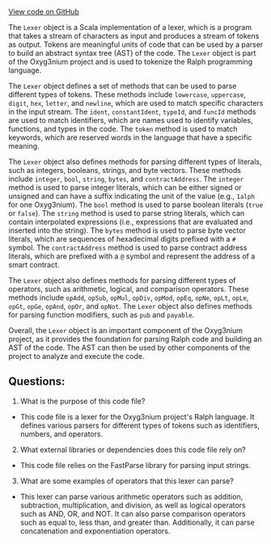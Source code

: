 [View code on GitHub](https://github.com/oxyg3nium/oxyg3nium/ralph/src/main/scala/org/oxyg3nium/ralph/Lexer.scala)

The `Lexer` object is a Scala implementation of a lexer, which is a program that takes a stream of characters as input and produces a stream of tokens as output. Tokens are meaningful units of code that can be used by a parser to build an abstract syntax tree (AST) of the code. The `Lexer` object is part of the Oxyg3nium project and is used to tokenize the Ralph programming language.

The `Lexer` object defines a set of methods that can be used to parse different types of tokens. These methods include `lowercase`, `uppercase`, `digit`, `hex`, `letter`, and `newline`, which are used to match specific characters in the input stream. The `ident`, `constantIdent`, `typeId`, and `funcId` methods are used to match identifiers, which are names used to identify variables, functions, and types in the code. The `token` method is used to match keywords, which are reserved words in the language that have a specific meaning.

The `Lexer` object also defines methods for parsing different types of literals, such as integers, booleans, strings, and byte vectors. These methods include `integer`, `bool`, `string`, `bytes`, and `contractAddress`. The `integer` method is used to parse integer literals, which can be either signed or unsigned and can have a suffix indicating the unit of the value (e.g., `1alph` for one Oxyg3nium). The `bool` method is used to parse boolean literals (`true` or `false`). The `string` method is used to parse string literals, which can contain interpolated expressions (i.e., expressions that are evaluated and inserted into the string). The `bytes` method is used to parse byte vector literals, which are sequences of hexadecimal digits prefixed with a `#` symbol. The `contractAddress` method is used to parse contract address literals, which are prefixed with a `@` symbol and represent the address of a smart contract.

The `Lexer` object also defines methods for parsing different types of operators, such as arithmetic, logical, and comparison operators. These methods include `opAdd`, `opSub`, `opMul`, `opDiv`, `opMod`, `opEq`, `opNe`, `opLt`, `opLe`, `opGt`, `opGe`, `opAnd`, `opOr`, and `opNot`. The `Lexer` object also defines methods for parsing function modifiers, such as `pub` and `payable`.

Overall, the `Lexer` object is an important component of the Oxyg3nium project, as it provides the foundation for parsing Ralph code and building an AST of the code. The AST can then be used by other components of the project to analyze and execute the code.
## Questions: 
 1. What is the purpose of this code file?
- This code file is a lexer for the Oxyg3nium project's Ralph language. It defines various parsers for different types of tokens such as identifiers, numbers, and operators.

2. What external libraries or dependencies does this code file rely on?
- This code file relies on the FastParse library for parsing input strings.

3. What are some examples of operators that this lexer can parse?
- This lexer can parse various arithmetic operators such as addition, subtraction, multiplication, and division, as well as logical operators such as AND, OR, and NOT. It can also parse comparison operators such as equal to, less than, and greater than. Additionally, it can parse concatenation and exponentiation operators.